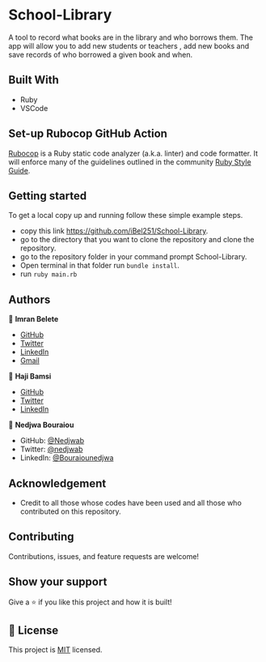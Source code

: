 # School-Library

A tool to record what books are in the library and who borrows them. The app will allow you to add new students or teachers , add new books and save records of who borrowed a given book and when.

## Built With

- Ruby
- VSCode

## Set-up Rubocop GitHub Action 

[Rubocop](https://www.rubocop.org/) is a Ruby static code analyzer (a.k.a. linter) and code formatter. It will enforce many of the guidelines outlined in the community [Ruby Style Guide](https://rubystyle.guide/).

## Getting started
To get a local copy up and running follow these simple example steps.

  - copy this link https://github.com/iBel251/School-Library.
  - go to the directory that you want to clone the repository and clone the repository.
  - go to the repository folder in your command prompt School-Library.
  - Open terminal in that folder run `bundle install`.
  - run `ruby main.rb`

## Authors

👤 **Imran Belete**

- [GitHub](https://github.com/iBel251)
- [Twitter](https://twitter.com/ImranBel251)
- [LinkedIn](https://www.linkedin.com/in/imran-belete/)
- [Gmail](mailto:ibbimran7@gmail.com)

👤 **Haji Bamsi**

- [GitHub](https://github.com/bamsi)
- [Twitter](https://twitter.com/bamsi)
- [LinkedIn](https://www.linkedin.com/in/bamsi)

👤 **Nedjwa Bouraiou**

- GitHub: [@Nedjwab](https://github.com/nedjwab)
- Twitter: [@nedjwab](https://twitter.com/ned_jwa)
- LinkedIn: [@Bouraiounedjwa](https://www.linkedin.com/feed/)

## Acknowledgement

- Credit to all those whose codes have been used and all those who contributed on this repository.

## Contributing

Contributions, issues, and feature requests are welcome!

## Show your support

Give a ⭐ if you like this project and how it is built!

## 📝 License

This project is [MIT](https://github.com/microverseinc/readme-template/blob/master/MIT.md) licensed.
